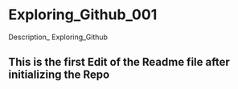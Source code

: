 # Exploring_Github_001
Description_ Exploring_Github

## This is the first Edit of the Readme file after initializing the Repo
